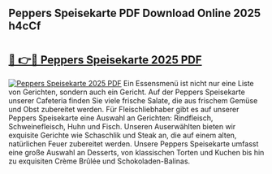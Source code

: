## Peppers Speisekarte PDF Download Online 2025 h4cCf

# <h2><a href="http://gc5tj4x.nevu.top/?p=Peppers+Speisekarte">🔗 👉🔴 Peppers Speisekarte 2025 PDF</a></h2>

[![Peppers Speisekarte 2025 PDF](https://i.imgur.com/dBaPXMq.png)](http://gc5tj4x.nevu.top/?p=Peppers+Speisekarte)
Ein Essensmenü ist nicht nur eine Liste von Gerichten, sondern auch ein Gericht. Auf der Peppers Speisekarte unserer Cafeteria finden Sie viele frische Salate, die aus frischem Gemüse und Obst zubereitet werden. Für Fleischliebhaber gibt es auf unserer Peppers Speisekarte eine Auswahl an Gerichten: Rindfleisch, Schweinefleisch, Huhn und Fisch. Unseren Auserwählten bieten wir exquisite Gerichte wie Schaschlik und Steak an, die auf einem alten, natürlichen Feuer zubereitet werden. Unsere Peppers Speisekarte umfasst eine große Auswahl an Desserts, von klassischen Torten und Kuchen bis hin zu exquisiten Crème Brûlée und Schokoladen-Balinas.
